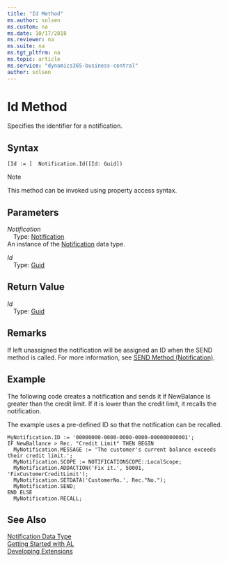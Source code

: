 ```yaml
---
title: "Id Method"
ms.author: solsen
ms.custom: na
ms.date: 10/17/2018
ms.reviewer: na
ms.suite: na
ms.tgt_pltfrm: na
ms.topic: article
ms.service: "dynamics365-business-central"
author: solsen
---
```

[//]: # (START>DO_NOT_EDIT)
[//]: # (IMPORTANT:Do not edit any of the content between here and the END>DO_NOT_EDIT.)
[//]: # (Any modifications should be made in the .xml files in the ModernDev repo.)
# Id Method
Specifies the identifier for a notification.

## Syntax
```
[Id := ]  Notification.Id([Id: Guid])
```
> [!NOTE]  
> This method can be invoked using property access syntax.  
## Parameters
*Notification*  
&emsp;Type: [Notification](notification-data-type.md)  
An instance of the [Notification](notification-data-type.md) data type.  

*Id*  
&emsp;Type: [Guid](../guid/guid-data-type.md)  
  


## Return Value
*Id*  
&emsp;Type: [Guid](../guid/guid-data-type.md)  
  


[//]: # (IMPORTANT: END>DO_NOT_EDIT)

## Remarks
If left unassigned the notification will be assigned an ID when the SEND method is called. For more information, see [SEND Method (Notification)](devenv-send-method-notification.md).

##  Example
The following code creates a notification and sends it if NewBalance is greater than the credit limit. If it is lower than the credit limit, it recalls the notification.

The example uses a pre-defined ID so that the notification can be recalled.

```
MyNotification.ID := '00000000-0000-0000-0000-000000000001';
IF NewBallance > Rec. "Credit Limit" THEN BEGIN
  MyNotification.MESSAGE := 'The customer's current balance exceeds their credit limit.';
  MyNotification.SCOPE := NOTIFICATIONSCOPE::LocalScope;
  MyNotification.ADDACTION('Fix it.', 50001, 'FixCustomerCreditLimit');
  MyNotification.SETDATA('CustomerNo.', Rec."No.");
  MyNotification.SEND;
END ELSE
  MyNotification.RECALL;
```

## See Also
[Notification Data Type](notification-data-type.md)  
[Getting Started with AL](../devenv-get-started.md)  
[Developing Extensions](../devenv-dev-overview.md)